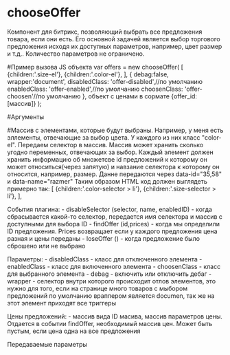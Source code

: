 # chooseOffer
Компонент для битрикс, позволяющий выбрать все предложения товара, если они есть. Его основной задачей является выбор торгового предложения исходя их доступных параметров, например, цвет размер и т.д.. Количество параметров не ограничено.


#Пример вызова JS объекта
var offers = new chooseOffer(
  [
	  {children:'.size-el'},
	  {children:'.color-el'},
  ],
  {
	  debag:false,
	  wrapper:'document',
	  disabledClass: 'offer-disabled',//по умолчанию
	  enabledClass: 'offer-enabled',//по умолчанию
	  choosenClass: 'offer-choosen'//по умолчанию
  },
  объект с ценами в сормате {offer_id:[массив]}
);

#Аргументы

#Массив с элементами, которые будут выбраны.
Например, у меня есть эллементы, отвечающие за выбор цвета. У каждого из них класс "color-el". Передаем селектор в массив. Массив может хранить сколько угодно переменных, отвечающих за выбор.
Каждый элемент должен хранить информацию об множетсве id предложений к которому он может относиться(через запятую) и навзание селектора к которому он относится, например, размер. Данне передаются через data-id="35,58" и data-name="razmer"
Таким образом HTML код должен выглядеть примерно так:
    [
			{children:'.color-selector > li'},
			{children:'.size-selector > li'},
		],



События плагина:
	- disableSelector (selector, name, enabledID) - когда сбрасывается какой-то селектор, передается имя селектора и массив с доступными для выбора ID
	- findOffer (id,prices) - когда мы определили ID предложения. Prices возвращает если у каждого предложения цена разная и цены переданы
	- loseOffer () - когда предложение было сброшено или не выбрано
	
Параметры:
	- disabledClass - класс для отключенного элемента
	- enabledClass - класс для включенного элемента
	- choosenClass - класс для выбранного элемента
	- debag - включить или отключить дебаг
	- wrapper - селектор внутри которого происходит отлов элементов, это нужно для того, если на странице много товаров с мыбором предложений
	по умолчанию враппером является documen, так же на этот элемент приходят все триггеры

Цены предложений:
	- массив вида ID масива, массив параметров цены. Отдается в событии findOffer, необходимый массив цен.
	Может быть пустым, если цена одна на все предложения
	
	
	
Передаваемые параметры
